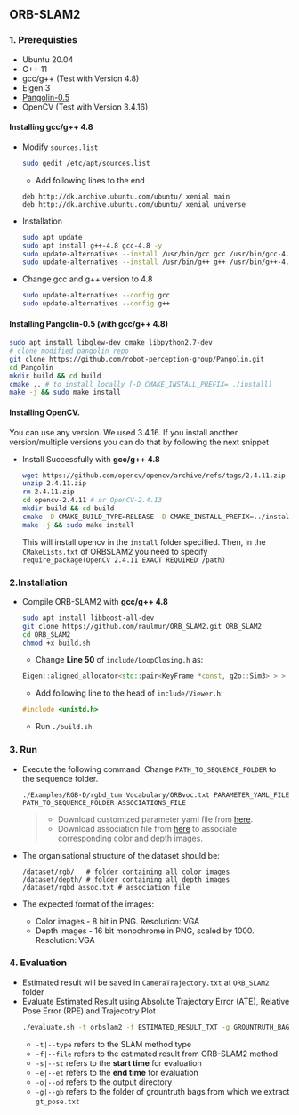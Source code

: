 ## ORB-SLAM2

### 1. Prerequisties

- Ubuntu 20.04
- C++ 11
- gcc/g++ (Test with Version 4.8)
- Eigen 3
- [Pangolin-0.5](https://github.com/robot-perception-group/Pangolin)
- OpenCV (Test with Version 3.4.16)

#### Installing gcc/g++ 4.8

- Modify `sources.list`

  ```bash
  sudo gedit /etc/apt/sources.list
  ```

    - Add following lines to the end

  ```
  deb http://dk.archive.ubuntu.com/ubuntu/ xenial main
  deb http://dk.archive.ubuntu.com/ubuntu/ xenial universe
  ```

- Installation

  ```bash
  sudo apt update
  sudo apt install g++-4.8 gcc-4.8 -y
  sudo update-alternatives --install /usr/bin/gcc gcc /usr/bin/gcc-4.8 10
  sudo update-alternatives --install /usr/bin/g++ g++ /usr/bin/g++-4.8 10
  ```

- Change gcc and g++ version to 4.8
  ```bash
  sudo update-alternatives --config gcc
  sudo update-alternatives --config g++
  ```

#### Installing Pangolin-0.5 (with **gcc/g++ 4.8**)

```bash
sudo apt install libglew-dev cmake libpython2.7-dev
# clone modified pangolin repo
git clone https://github.com/robot-perception-group/Pangolin.git
cd Pangolin
mkdir build && cd build
cmake .. # to install locally [-D CMAKE_INSTALL_PREFIX=../install]
make -j && sudo make install
```

#### Installing OpenCV. 
You can use any version. We used 3.4.16. If you install another version/multiple versions you can do that by following the next snippet
- Install Successfully with **gcc/g++ 4.8**
  ```bash
  wget https://github.com/opencv/opencv/archive/refs/tags/2.4.11.zip
  unzip 2.4.11.zip
  rm 2.4.11.zip
  cd opencv-2.4.11 # or OpenCV-2.4.13
  mkdir build && cd build
  cmake -D CMAKE_BUILD_TYPE=RELEASE -D CMAKE_INSTALL_PREFIX=../install -D WITH_CUDA=OFF -D WITH_FFMPEG=OFF -D ENABLE_PRECOMPILED_HEADERS=OFF -D BUILD_OPENEXR=ON ..
  make -j && sudo make install
  ```
  This will install opencv in the `install` folder specified. Then, in the `CMakeLists.txt` of ORBSLAM2 you need to specify `require_package(OpenCV 2.4.11 EXACT REQUIRED /path)`
  
### 2.Installation

- Compile ORB-SLAM2 with **gcc/g++ 4.8**

  ```bash
  sudo apt install libboost-all-dev
  git clone https://github.com/raulmur/ORB_SLAM2.git ORB_SLAM2
  cd ORB_SLAM2
  chmod +x build.sh
  ```
  - Change **Line 50** of `include/LoopClosing.h` as:

  ```cpp
  Eigen::aligned_allocator<std::pair<KeyFrame *const, g2o::Sim3> > > KeyFrameAndPose;
  ```

  - Add following line to the head of `include/Viewer.h`:

  ```cpp
  #include <unistd.h>
  ```
  - Run `./build.sh`


### 3. Run

- Execute the following command. Change `PATH_TO_SEQUENCE_FOLDER` to the sequence folder.

  ```
  ./Examples/RGB-D/rgbd_tum Vocabulary/ORBvoc.txt PARAMETER_YAML_FILE PATH_TO_SEQUENCE_FOLDER ASSOCIATIONS_FILE
  ```

  > - Download customized parameter yaml file from [here](https://github.com/Kyle-Xu001/Synthetic-Robotic-Data-Generation/blob/main/launch/config/DynaSLAM-mpi.yaml).
  > - Download association file from [here](https://github.com/Kyle-Xu001/Synthetic-Robotic-Data-Generation/blob/main/config/rgbd_assoc.txt) to associate corresponding color and depth images.

- The organisational structure of the dataset should be:
  ```
  /dataset/rgb/   # folder containing all color images
  /dataset/depth/ # folder containing all depth images
  /dataset/rgbd_assoc.txt # association file
  ```
- The expected format of the images:
    - Color images - 8 bit in PNG. Resolution: VGA
    - Depth images - 16 bit monochrome in PNG, scaled by 1000. Resolution: VGA

### 4. Evaluation

- Estimated result will be saved in `CameraTrajectory.txt` at `ORB_SLAM2` folder
- Evaluate Estimated Result using Absolute Trajectory Error (ATE), Relative Pose Error (RPE) and Trajecotry Plot
  ```bash
  ./evaluate.sh -t orbslam2 -f ESTIMATED_RESULT_TXT -g GROUNTRUTH_BAG_FOLDER (-o OUTPUTDIR) (-s 0.0) (-e 60.0)
  ```
    - `-t|--type` refers to the SLAM method type
    - `-f|--file` refers to the estimated result from ORB-SLAM2 method
    - `-s|--st` refers to the **start time** for evaluation
    - `-e|--et` refers to the **end time** for evaluation
    - `-o|--od` refers to the output directory
    - `-g|--gb` refers to the folder of grountruth bags from which we extract `gt_pose.txt`
